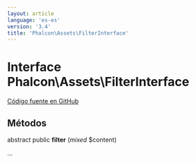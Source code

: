 ```yaml
---
layout: article
language: 'es-es'
version: '3.4'
title: 'Phalcon\Assets\FilterInterface'
---
```


# Interface **Phalcon\Assets\FilterInterface**

<a href="https://github.com/phalcon/cphalcon/tree/v3.4.0/phalcon/assets/filterinterface.zep" class="btn btn-default btn-sm">Código fuente en GitHub</a>

## Métodos

abstract public **filter** (*mixed* $content)

...